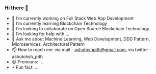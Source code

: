 ### Hi there 👋


- 🔭 I’m currently working on Full Stack Web App Development
- 🌱 I’m currently learning Blockchain Technology
- 👯 I’m looking to collaborate on Open Source Blockchain Technology
- 🤔 I’m looking for help with ...
- 💬 Ask me about Machine Learning, Web Development, DDD Pattern, Microservices, Architectural Pattern
- 📫 How to reach me: via mail - ashutoshpith@gmail.com, via twitter - ashutohsh_pith
- 😄 Pronouns: ...
- ⚡ Fun fact: ...

